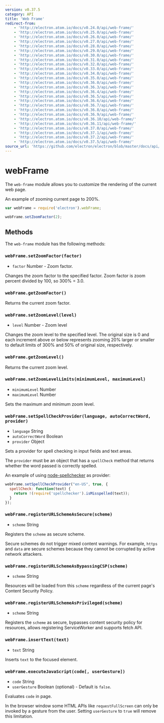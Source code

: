 ```yaml
---
version: v0.37.5
category: API
title: 'Web Frame'
redirect-from:
    - 'http://electron.atom.io/docs/v0.24.0/api/web-frame/'
    - 'http://electron.atom.io/docs/v0.25.0/api/web-frame/'
    - 'http://electron.atom.io/docs/v0.26.0/api/web-frame/'
    - 'http://electron.atom.io/docs/v0.27.0/api/web-frame/'
    - 'http://electron.atom.io/docs/v0.28.0/api/web-frame/'
    - 'http://electron.atom.io/docs/v0.29.0/api/web-frame/'
    - 'http://electron.atom.io/docs/v0.30.0/api/web-frame/'
    - 'http://electron.atom.io/docs/v0.31.0/api/web-frame/'
    - 'http://electron.atom.io/docs/v0.32.0/api/web-frame/'
    - 'http://electron.atom.io/docs/v0.33.0/api/web-frame/'
    - 'http://electron.atom.io/docs/v0.34.0/api/web-frame/'
    - 'http://electron.atom.io/docs/v0.35.0/api/web-frame/'
    - 'http://electron.atom.io/docs/v0.36.0/api/web-frame/'
    - 'http://electron.atom.io/docs/v0.36.3/api/web-frame/'
    - 'http://electron.atom.io/docs/v0.36.4/api/web-frame/'
    - 'http://electron.atom.io/docs/v0.36.5/api/web-frame/'
    - 'http://electron.atom.io/docs/v0.36.6/api/web-frame/'
    - 'http://electron.atom.io/docs/v0.36.7/api/web-frame/'
    - 'http://electron.atom.io/docs/v0.36.8/api/web-frame/'
    - 'http://electron.atom.io/docs/v0.36.9/api/web-frame/'
    - 'http://electron.atom.io/docs/v0.36.10/api/web-frame/'
    - 'http://electron.atom.io/docs/v0.36.11/api/web-frame/'
    - 'http://electron.atom.io/docs/v0.37.0/api/web-frame/'
    - 'http://electron.atom.io/docs/v0.37.1/api/web-frame/'
    - 'http://electron.atom.io/docs/v0.37.2/api/web-frame/'
    - 'http://electron.atom.io/docs/v0.37.5/api/web-frame/'
source_url: 'https://github.com/electron/electron/blob/master/docs/api/web-frame.md'
---
```


# webFrame

The `web-frame` module allows you to customize the rendering of the current
web page.

An example of zooming current page to 200%.

```javascript
var webFrame = require('electron').webFrame;

webFrame.setZoomFactor(2);
```

## Methods

The `web-frame` module has the following methods:

### `webFrame.setZoomFactor(factor)`

* `factor` Number - Zoom factor.

Changes the zoom factor to the specified factor. Zoom factor is
zoom percent divided by 100, so 300% = 3.0.

### `webFrame.getZoomFactor()`

Returns the current zoom factor.

### `webFrame.setZoomLevel(level)`

* `level` Number - Zoom level

Changes the zoom level to the specified level. The original size is 0 and each
increment above or below represents zooming 20% larger or smaller to default
limits of 300% and 50% of original size, respectively.

### `webFrame.getZoomLevel()`

Returns the current zoom level.

### `webFrame.setZoomLevelLimits(minimumLevel, maximumLevel)`

* `minimumLevel` Number
* `maximumLevel` Number

Sets the maximum and minimum zoom level.

### `webFrame.setSpellCheckProvider(language, autoCorrectWord, provider)`

* `language` String
* `autoCorrectWord` Boolean
* `provider` Object

Sets a provider for spell checking in input fields and text areas.

The `provider` must be an object that has a `spellCheck` method that returns
whether the word passed is correctly spelled.

An example of using [node-spellchecker][spellchecker] as provider:

```javascript
webFrame.setSpellCheckProvider("en-US", true, {
  spellCheck: function(text) {
    return !(require('spellchecker').isMisspelled(text));
  }
});
```

### `webFrame.registerURLSchemeAsSecure(scheme)`

* `scheme` String

Registers the `scheme` as secure scheme.

Secure schemes do not trigger mixed content warnings. For example, `https` and
`data` are secure schemes because they cannot be corrupted by active network
attackers.

### `webFrame.registerURLSchemeAsBypassingCSP(scheme)`

* `scheme` String

Resources will be loaded from this `scheme` regardless of the current page's
Content Security Policy.

### `webFrame.registerURLSchemeAsPrivileged(scheme)`

* `scheme` String

Registers the `scheme` as secure, bypasses content security policy for resources,
allows registering ServiceWorker and supports fetch API.

### `webFrame.insertText(text)`

* `text` String

Inserts `text` to the focused element.

### `webFrame.executeJavaScript(code[, userGesture])`

* `code` String
* `userGesture` Boolean (optional) - Default is `false`.

Evaluates `code` in page.

In the browser window some HTML APIs like `requestFullScreen` can only be
invoked by a gesture from the user. Setting `userGesture` to `true` will remove
this limitation.

[spellchecker]: https://github.com/atom/node-spellchecker
